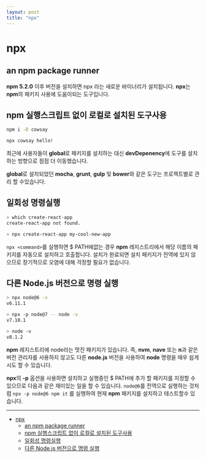 ```yaml
---
layout: post
title: "npx"
---
```


npx
===

an npm package runner
---------------------


**npm 5.2.0** 이후 버전을 설치하면 npx 라는 새로운 바이너리가 설치됩니다.
**npx**는 **npm**의 패키지 사용에 도움이되는 도구입니다.


npm 실행스크립트 없이 로컬로 설치된 도구사용
--------------------------------------


```sh
npm i -D cowsay

npx cowsay hello!
```

최근에 사용자들이 **global**로 패키지를 설치하는 대신 **devDepenency**에 도구를 설치하는 방향으로 점점 더 이동했습니다.

**global**로 설치되었던 **mocha**, **grunt**, **gulp** 및 **bower**와 같은 도구는 프로젝트별로 관리 할 수 ​​있습니다.


일회성 명령실행
------------------------

```sh
> which create-react-app
create-react-app not found.

> npx create-react-app my-cool-new-app
```

`npx <command>`를 실행하면 $ PATH에없는 경우 **npm** 레지스트리에서 해당 이름의 패키지를 자동으로 설치하고 호출합니다.
설치가 완료되면 설치 패키지가 전역에 있지 않으므로 장기적으로 오염에 대해 걱정할 필요가 없습니다.

다른 Node.js 버전으로 명령 실행
-----------------------------------------------

```sh
> npx node@6 -v
v6.11.1

> npx -p node@7 -- node -v
v7.10.1

> node -v
v8.1.2
```


**npm** 레지스트리에 node라는 멋진 패키지가 있습니다.
즉, **nvm**, **nave** 또는 **n**과 같은 버전 관리자를 사용하지 않고도 다른 **node.js** 버전을 사용하여 **node** 명령을 매우 쉽게 시도 할 수 있습니다.

**npx**의 **-p** 옵션을 사용하면 설치하고 실행중인 $ PATH에 추가 할 패키지를 지정할 수 있으므로 다음과 같은 재미있는 일을 할 수 있습니다.
`node@6`를  전역으로 실행하는 것처럼 `npx -p node@6 npm it` 를 실행하여 현재 **npm** 패키지를 설치하고 테스트할수 있습니다.

---

- [npx](#npx)
    - [an npm package runner](#an-npm-package-runner)
    - [npm 실행스크립트 없이 로컬로 설치된 도구사용](#npm-%EC%8B%A4%ED%96%89%EC%8A%A4%ED%81%AC%EB%A6%BD%ED%8A%B8-%EC%97%86%EC%9D%B4-%EB%A1%9C%EC%BB%AC%EB%A1%9C-%EC%84%A4%EC%B9%98%EB%90%9C-%EB%8F%84%EA%B5%AC%EC%82%AC%EC%9A%A9)
    - [일회성 명령실행](#%EC%9D%BC%ED%9A%8C%EC%84%B1-%EB%AA%85%EB%A0%B9%EC%8B%A4%ED%96%89)
    - [다른 Node.js 버전으로 명령 실행](#%EB%8B%A4%EB%A5%B8-nodejs-%EB%B2%84%EC%A0%84%EC%9C%BC%EB%A1%9C-%EB%AA%85%EB%A0%B9-%EC%8B%A4%ED%96%89)
